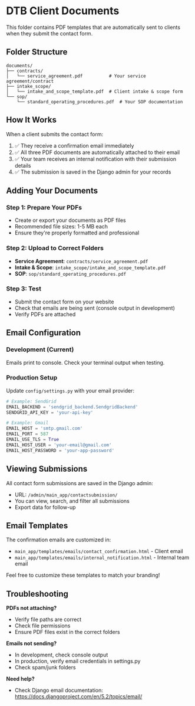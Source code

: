 # DTB Client Documents

This folder contains PDF templates that are automatically sent to clients when they submit the contact form.

## Folder Structure

```
documents/
├── contracts/
│   └── service_agreement.pdf          # Your service agreement/contract
├── intake_scope/
│   └── intake_and_scope_template.pdf  # Client intake & scope form
└── sop/
    └── standard_operating_procedures.pdf  # Your SOP documentation
```

## How It Works

When a client submits the contact form:

1. ✅ They receive a confirmation email immediately
2. ✅ All three PDF documents are automatically attached to their email
3. ✅ Your team receives an internal notification with their submission details
4. ✅ The submission is saved in the Django admin for your records

## Adding Your Documents

### Step 1: Prepare Your PDFs
- Create or export your documents as PDF files
- Recommended file sizes: 1-5 MB each
- Ensure they're properly formatted and professional

### Step 2: Upload to Correct Folders
- **Service Agreement**: `contracts/service_agreement.pdf`
- **Intake & Scope**: `intake_scope/intake_and_scope_template.pdf`
- **SOP**: `sop/standard_operating_procedures.pdf`

### Step 3: Test
- Submit the contact form on your website
- Check that emails are being sent (console output in development)
- Verify PDFs are attached

## Email Configuration

### Development (Current)
Emails print to console. Check your terminal output when testing.

### Production Setup
Update `config/settings.py` with your email provider:

```python
# Example: SendGrid
EMAIL_BACKEND = 'sendgrid_backend.SendgridBackend'
SENDGRID_API_KEY = 'your-api-key'

# Example: Gmail
EMAIL_HOST = 'smtp.gmail.com'
EMAIL_PORT = 587
EMAIL_USE_TLS = True
EMAIL_HOST_USER = 'your-email@gmail.com'
EMAIL_HOST_PASSWORD = 'your-app-password'
```

## Viewing Submissions

All contact form submissions are saved in the Django admin:
- URL: `/admin/main_app/contactsubmission/`
- You can view, search, and filter all submissions
- Export data for follow-up

## Email Templates

The confirmation emails are customized in:
- `main_app/templates/emails/contact_confirmation.html` - Client email
- `main_app/templates/emails/internal_notification.html` - Internal team email

Feel free to customize these templates to match your branding!

## Troubleshooting

**PDFs not attaching?**
- Verify file paths are correct
- Check file permissions
- Ensure PDF files exist in the correct folders

**Emails not sending?**
- In development, check console output
- In production, verify email credentials in settings.py
- Check spam/junk folders

**Need help?**
- Check Django email documentation: https://docs.djangoproject.com/en/5.2/topics/email/

